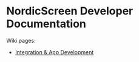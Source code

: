 # NordicScreen Developer Documentation

Wiki pages:

* [Integration & App Development](https://github.com/NordicScreen/Q-Play_Developer/wiki)
